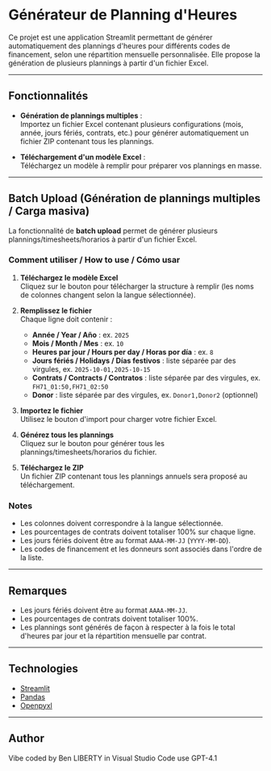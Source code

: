# Générateur de Planning d'Heures

Ce projet est une application Streamlit permettant de générer automatiquement des plannings d'heures pour différents codes de financement, selon une répartition mensuelle personnalisée. Elle propose la génération de plusieurs plannings à partir d'un fichier Excel.

---

## Fonctionnalités

- **Génération de plannings multiples** :  
  Importez un fichier Excel contenant plusieurs configurations (mois, année, jours fériés, contrats, etc.) pour générer automatiquement un fichier ZIP contenant tous les plannings.

- **Téléchargement d'un modèle Excel** :  
  Téléchargez un modèle à remplir pour préparer vos plannings en masse.

---

## Batch Upload (Génération de plannings multiples / Carga masiva)

La fonctionnalité de **batch upload** permet de générer plusieurs plannings/timesheets/horarios à partir d'un fichier Excel.

### Comment utiliser / How to use / Cómo usar

1. **Téléchargez le modèle Excel**  
   Cliquez sur le bouton pour télécharger la structure à remplir (les noms de colonnes changent selon la langue sélectionnée).

2. **Remplissez le fichier**  
   Chaque ligne doit contenir :
   - **Année / Year / Año** : ex. `2025`
   - **Mois / Month / Mes** : ex. `10`
   - **Heures par jour / Hours per day / Horas por día** : ex. `8`
   - **Jours fériés / Holidays / Días festivos** : liste séparée par des virgules, ex. `2025-10-01,2025-10-15`
   - **Contrats / Contracts / Contratos** : liste séparée par des virgules, ex. `FH71_01:50,FH71_02:50`
   - **Donor** : liste séparée par des virgules, ex. `Donor1,Donor2` (optionnel)

3. **Importez le fichier**  
   Utilisez le bouton d'import pour charger votre fichier Excel.

4. **Générez tous les plannings**  
   Cliquez sur le bouton pour générer tous les plannings/timesheets/horarios du fichier.

5. **Téléchargez le ZIP**  
   Un fichier ZIP contenant tous les plannings annuels sera proposé au téléchargement.

### Notes

- Les colonnes doivent correspondre à la langue sélectionnée.
- Les pourcentages de contrats doivent totaliser 100% sur chaque ligne.
- Les jours fériés doivent être au format `AAAA-MM-JJ` (`YYYY-MM-DD`).
- Les codes de financement et les donneurs sont associés dans l'ordre de la liste.

---

## Remarques

- Les jours fériés doivent être au format `AAAA-MM-JJ`.
- Les pourcentages de contrats doivent totaliser 100%.
- Les plannings sont générés de façon à respecter à la fois le total d'heures par jour et la répartition mensuelle par contrat.

---

## Technologies

- [Streamlit](https://streamlit.io/)
- [Pandas](https://pandas.pydata.org/)
- [Openpyxl](https://openpyxl.readthedocs.io/)

---

## Author

Vibe coded by Ben LIBERTY in Visual Studio Code use GPT-4.1